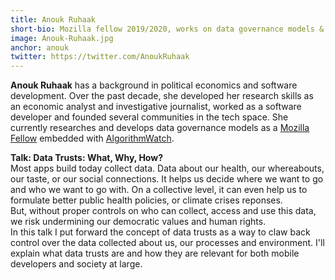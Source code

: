 ```yaml
---
title: Anouk Ruhaak
short-bio: Mozilla fellow 2019/2020, works on data governance models & data trusts
image: Anouk-Ruhaak.jpg
anchor: anouk
twitter: https://twitter.com/AnoukRuhaak
---
```


**Anouk Ruhaak** has a background in political economics and software development. Over the past decade, she developed her research skills as an economic analyst and investigative journalist, worked as a software developer and founded several communities in the tech space. She currently researches and develops data governance models as a [Mozilla Fellow](https://www.mozillapulse.org/profile/2467) embedded with [AlgorithmWatch](https://algorithmwatch.org/en/).

**Talk: Data Trusts: What, Why, How?**  
Most apps build today collect data. Data about our health, our whereabouts, our taste, or our social connections. It helps us decide where we want to go and who we want to go with. On a collective level, it can even help us to formulate better public health policies, or climate crises reponses.   
But, without proper controls on who can collect, access and use this data, we risk undermining our democratic values and human rights.  
In this talk I put forward the concept of data trusts as a way to claw back control over the data collected about us, our processes and environment. I'll explain what data trusts are and how they are relevant for both mobile developers and society at large.